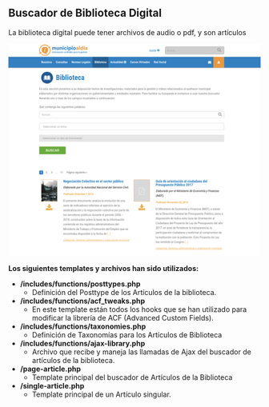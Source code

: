 ## Buscador de Biblioteca Digital

La biblioteca digital puede tener archivos de audio o pdf, y son artículos

![](/assets/biblioteca.png)

**Los siguientes templates y archivos han sido utilizados:**

* **/includes/functions/posttypes.php**
  * Definición del Posttype de los Artículos de la biblioteca. 
* **/includes/functions/acf\_tweaks.php**
  * En este template están todos los hooks que se han utilizado para modificar la librería de ACF \(Advanced Custom Fields\).
* **/includes/functions/taxonomies.php**
  * Definición de Taxonomías para los Artículos de Biblioteca
* **/includes/functions/ajax-library.php**
  * Archivo que recibe y maneja las llamadas de Ajax del buscador de artículos de la biblioteca. 
* **/page-article.php**
  * Template principal del buscador de Artículos de la Biblioteca
* **/single-article.php**
  * Template principal de un Artículo singular. 



